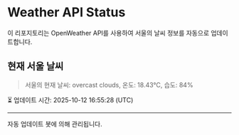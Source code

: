 
# Weather API Status

이 리포지토리는 OpenWeather API를 사용하여 서울의 날씨 정보를 자동으로 업데이트합니다.

## 현재 서울 날씨
> 서울의 현재 날씨: overcast clouds, 온도: 18.43°C, 습도: 84%

⏳ 업데이트 시간: 2025-10-12 16:55:28 (UTC)

---
자동 업데이트 봇에 의해 관리됩니다.
